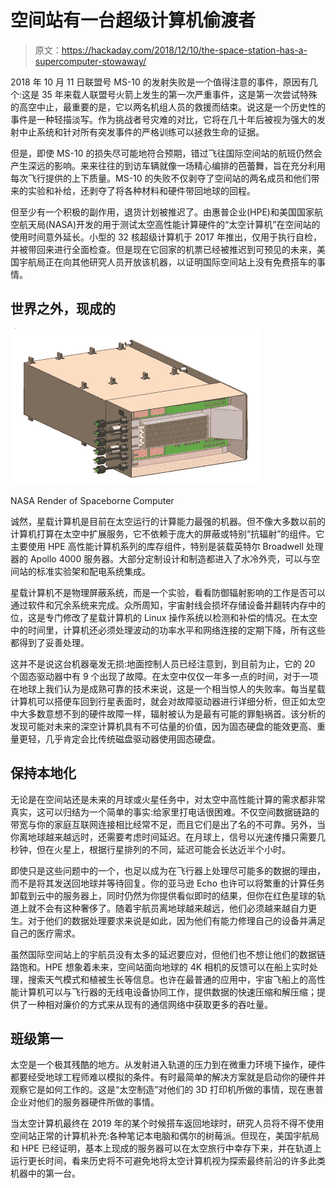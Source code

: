 # 空间站有一台超级计算机偷渡者

> 原文：<https://hackaday.com/2018/12/10/the-space-station-has-a-supercomputer-stowaway/>

2018 年 10 月 11 日联盟号 MS-10 的发射失败是一个值得注意的事件，原因有几个:这是 35 年来载人联盟号火箭上发生的第一次严重事件，这是第一次尝试特殊的高空中止，最重要的是，它以两名机组人员的救援而结束。说这是一个历史性的事件是一种轻描淡写。作为挑战者号灾难的对比，它将在几十年后被视为强大的发射中止系统和针对所有突发事件的严格训练可以拯救生命的证据。

但是，即使 MS-10 的损失尽可能地符合预期，错过飞往国际空间站的航班仍然会产生深远的影响。来来往往的到访车辆就像一场精心编排的芭蕾舞，旨在充分利用每次飞行提供的上下质量。MS-10 的失败不仅剥夺了空间站的两名成员和他们带来的实验和补给，还剥夺了将各种材料和硬件带回地球的回程。

但至少有一个积极的副作用，退货计划被推迟了。由惠普企业(HPE)和美国国家航空航天局(NASA)开发的用于测试太空高性能计算硬件的“太空计算机”在空间站的使用时间意外延长。小型的 32 核超级计算机于 2017 年推出，仅用于执行自检，并被带回来进行全面检查。但是现在它回家的机票已经被推迟到可预见的未来，美国宇航局正在向其他研究人员开放该机器，以证明国际空间站上没有免费搭车的事情。

## 世界之外，现成的

[![](img/aa847eafc529be38ddd333e3a2866d29.png)](https://hackaday.com/wp-content/uploads/2018/11/spaceborne_render.png)

NASA Render of Spaceborne Computer

诚然，星载计算机是目前在太空运行的计算能力最强的机器。但不像大多数以前的计算机打算在太空中扩展服务，它不依赖于庞大的屏蔽或特别“抗辐射”的组件。它主要使用 HPE 高性能计算机系列的库存组件，特别是装载英特尔 Broadwell 处理器的 Apollo 4000 服务器。大部分定制设计和制造都进入了水冷外壳，可以与空间站的标准实验架和配电系统集成。

星载计算机不是物理屏蔽系统，而是一个实验，看看防御辐射影响的工作是否可以通过软件和冗余系统来完成。众所周知，宇宙射线会损坏存储设备并翻转内存中的位，这是专门修改了星载计算机的 Linux 操作系统以检测和补偿的情况。在太空中的时间里，计算机还必须处理波动的功率水平和网络连接的定期下降，所有这些都得到了妥善处理。

这并不是说这台机器毫发无损:地面控制人员已经注意到，到目前为止，它的 20 个固态驱动器中有 9 个出现了故障。在太空中仅仅一年多一点的时间，对于一项在地球上我们认为是成熟可靠的技术来说，这是一个相当惊人的失败率。每当星载计算机可以搭便车回到行星表面时，就会对故障驱动器进行详细分析，但正如太空中大多数意想不到的硬件故障一样，辐射被认为是最有可能的罪魁祸首。该分析的发现可能对未来的深空计算机具有不可估量的价值，因为固态硬盘的能效更高、重量更轻，几乎肯定会比传统磁盘驱动器使用固态硬盘。

## 保持本地化

无论是在空间站还是未来的月球或火星任务中，对太空中高性能计算的需求都非常真实，这可以归结为一个简单的事实:给家里打电话很困难。不仅空间数据链路的带宽与你的家庭互联网连接相比经常不足，而且它们是出了名的不可靠。另外，当你离地球越来越远时，还需要考虑时间延迟。在月球上，信号以光速传播只需要几秒钟，但在火星上，根据行星排列的不同，延迟可能会长达近半个小时。

即使只是这些问题中的一个，也足以成为在飞行器上处理尽可能多的数据的理由，而不是将其发送回地球并等待回复。你的亚马逊 Echo 也许可以将繁重的计算任务卸载到云中的服务器上，同时仍然为你提供看似即时的结果，但你在红色星球的轨道上就不会有这种奢侈了。随着宇航员离地球越来越远，他们必须越来越自力更生。对于他们的数据处理要求来说是如此，因为他们有能力修理自己的设备并满足自己的医疗需求。

虽然国际空间站上的宇航员没有太多的延迟要应对，但他们也不想让他们的数据链路饱和。HPE 想象着未来，空间站面向地球的 4K 相机的反馈可以在船上实时处理，搜索天气模式和植被生长等信息。也许在最普通的应用中，宇宙飞船上的高性能计算机可以与飞行器的无线电设备协同工作，提供数据的快速压缩和解压缩；提供了一种相对廉价的方式来从现有的通信网络中获取更多的吞吐量。

## 班级第一

太空是一个极其残酷的地方。从发射进入轨道的压力到在微重力环境下操作，硬件都要经受地球工程师难以模拟的条件。有时最简单的解决方案就是启动你的硬件并观察它是如何工作的。这是“太空制造”对他们的 3D 打印机所做的事情，现在惠普企业对他们的服务器硬件所做的事情。

当太空计算机最终在 2019 年的某个时候搭车返回地球时，研究人员将不得不使用空间站正常的计算机补充:各种笔记本电脑和偶尔的树莓派。但现在，美国宇航局和 HPE 已经证明，基本上现成的服务器可以在太空旅行中幸存下来，并在轨道上运行更长时间，看来历史将不可避免地将太空计算机视为探索最终前沿的许多此类机器中的第一台。